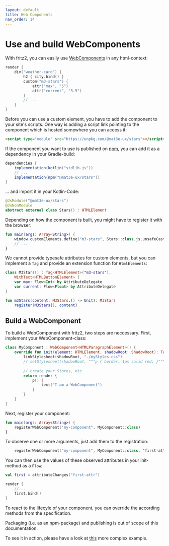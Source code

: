 ```yaml
---
layout: default
title: Web Components
nav_order: 14
---
```

# Use and build WebComponents

With fritz2, you can easily use [WebComponents](https://webcomponents.org) in any html-context:

```kotlin
render {
    div("weather-card") {
        h2 { city.bind() }
        custom("m3-stars") {
            attr("max", "5")
            attr("current", "3.5")
        }
        // ...
    } 
}
```

Before you can use a custom element, you have to add the component to your site's scripts.
One way is adding a script link pointing to the component which is hosted somewhere you can access it:
```html
<script type="module" src="https://unpkg.com/@mat3e-ux/stars"></script>
```

If the component you want to use is published on [npm](https://www.npmjs.com/), you can add it as a dependency in your Gradle-build:

```gradle
dependencies {
    implementation(kotlin("stdlib-js"))
    // ...
    implementation(npm("@mat3e-ux/stars"))
}
```

... and import it in your Kotlin-Code:

```kotlin
@JsModule("@mat3e-ux/stars")
@JsNonModule
abstract external class Stars() : HTMLElement
```

Depending on how the component is built, you might have to register it with the browser:

```kotlin
fun main(args: Array<String>) {
    window.customElements.define("m3-stars", Stars::class.js.unsafeCast<() -> dynamic>())
    // ...
}
```

We cannot provide typesafe attributes for custom elements, but you can implement a `Tag` and provide an extension function for `HtmlElements`:

```kotlin
class M3Stars() : Tag<HTMLElement>("m3-stars"),
    WithText<HTMLButtonElement> {
    var max: Flow<Int> by AttributeDelegate
    var current: Flow<Float> by AttributeDelegate
}

fun m3Stars(content: M3Stars.() -> Unit): M3Stars
    register(M3Stars(), content)
```

## Build a WebComponent

To build a WebComponent with fritz2, two steps are neccessary. First, implement your WebComponent-class: 

```kotlin
class MyComponent : WebComponent<HTMLParagraphElement>() {
    override fun init(element: HTMLElement, shadowRoot: ShadowRoot): Tag<HTMLParagraphElement> {
        linkStylesheet(shadowRoot, "./myStyles.css")
        // setStylesheet(shadowRoot, """p { border: 1px solid red; }""")
   
        // create your Stores, etc.
        return render {
            p() {
                text("I am a WebComponent")
            }
        }
    }
}
```

Next, register your component:

```kotlin
fun main(args: Array<String>) {
    registerWebComponent("my-component", MyComponent::class)
}
```

To observe one or more arguments, just add them to the registration:

```kotlin
    registerWebComponent("my-component", MyComponent::class, "first-attr", "second-attr")
```

You can then use the values of these observed attributes in your init-method as a `Flow`:

```kotlin
val first = attributeChanges("first-attr")

render {
    //...
    first.bind()
}
```

To react to the lifecyle of your component, you can override the according methods from the specification.

Packaging (i.e. as an npm-package) and publishing is out of scope of this documentation.

To see it in action, please have a look at [this](https://examples.fritz2.dev/webcomponent/build/distributions/index.html) more complex example.

